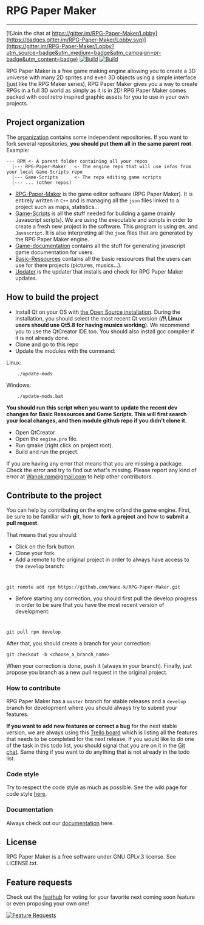 # RPG Paper Maker
--------------

[![Join the chat at https://gitter.im/RPG-Paper-Maker/Lobby](https://badges.gitter.im/RPG-Paper-Maker/Lobby.svg)](https://gitter.im/RPG-Paper-Maker/Lobby?utm_source=badge&utm_medium=badge&utm_campaign=pr-badge&utm_content=badge)
[![Build](https://travis-ci.org/RPG-Paper-Maker/RPG-Paper-Maker.svg?branch=develop)](https://travis-ci.org/RPG-Paper-Maker/RPG-Paper-Maker)
[![Build](https://ci.appveyor.com/api/projects/status/iee74loc36pu1r0t?svg=true)](https://ci.appveyor.com/project/Wano-k/rpg-paper-maker)

RPG Paper Maker is a free game making engine allowing you to create a 3D universe with many 2D sprites and even 3D objects using a simple interface (just like the RPG Maker series), RPG Paper Maker gives you a way to create RPGs in a full 3D world as simply as it is in 2D! RPG Paper Maker comes packed with cool retro inspired graphic assets for you to use in your own projects.

## Project organization
The [organization](https://github.com/RPG-Paper-Maker) contains some independent repositories. If you want to fork several repositories, **you should put them all in the same parent root**. Example:

    --- RPM <- A parent folder containing all your repos
      |--- RPG-Paper-Maker   <- The engine repo that will use infos from your local Game-Scripts repo
      |--- Game-Scripts      <- The repo editing game scripts
      |--- ... (other repos)

* [RPG-Paper-Maker](https://github.com/RPG-Paper-Maker/RPG-Paper-Maker) is the game editor software (RPG Paper Maker). It is entirely written in `C++` and is managing all the `json` files linked to a project such as maps, statistics...
* [Game-Scripts](https://github.com/RPG-Paper-Maker/Game-Scripts) is all the stuff needed for building a game (mainly Javascript scripts). We are using the executable and scripts in order to create a fresh new project in the software. This program is using `QML` and `Javascript`. It is also interpreting all the `json` files that are generated by the RPG Paper Maker engine.
* [Game-documentation](https://github.com/RPG-Paper-Maker/Game-documentation) contains all the stuff for generating javascript game documentation for users.
* [Basic-Ressources](https://github.com/RPG-Paper-Maker/Basic-Ressources) contains all the basic ressources that the users can use for there projects (pictures, musics...).
* [Updater](https://github.com/RPG-Paper-Maker/Updater) is the updater that installs and check for RPG Paper Maker updates.

## How to build the project

* Install Qt on your OS with
[the Open Source installation](https://www.qt.io/download-open-source/#section-2). During the installation, you should select the most recent Qt version (**/!\ Linux users should use Qt5.8 for having musics working**). We recommend you to use the QtCreator IDE too. You should also install gcc compiler if it is not already done.
* Clone and go to this repo
* Update the modules with the command:

Linux:

        ./update-mods
        
Windows:        

        ./update-mods.bat

**You should run this script when you want to update the recent dev changes for Basic Ressources and Game Scripts. This will first search your local changes, and then module github repo if you didn't clone it.**

* Open QtCreator
* Open the `engine.pro` file.
* Run qmake (right click on project root).
* Build and run the project.

If you are having any error that means that you are missing a package. Check the error and try to find out what's missing. Please report any kind of error at Wanok.rpm@gmail.com to help other contributors.

## Contribute to the project

You can help by contributing on the engine or/and the game engine. First, be sure to be familiar with **git**, how to **fork a project** and how to **submit a pull request**.

That means that you should:

* Click on the fork button.
* Clone your fork.
* Add a remote to the original project in order to always have access to the `develop` branch:

#

    git remote add rpm https://github.com/Wano-k/RPG-Paper-Maker.git

* Before starting any correction, you should first pull the develop progress in order to be sure that you have the most recent version of development:

#

    git pull rpm develop

After that, you should create a branch for your correction:

    git checkout -b <choose_a_branch_name>

When your correction is done, push it (always in your branch). Finally, just propose you branch as a new pull request in the original project.

### How to contribute
RPG Paper Maker has a `master` branch for stable releases and a `develop` branch for development where you should always try to submit your features.

**If you want to add new features or correct a bug** for the next stable version, we are always using this [Trello board](https://trello.com/b/mMsMtdi1/rpm) which is listing all the features that needs to be completed for the next release. If you would like to do one of the task in this todo list, you should signal that you are on it in the [Git chat](https://gitter.im/RPG-Paper-Maker/Lobby). Same thing if you want to do anything that is not already in the todo list.

### Code style

Try to respect the code style as much as possible. See the wiki page for code style [here](https://github.com/RPG-Paper-Maker/RPG-Paper-Maker/wiki/Coding-style).

### Documentation
Always check out our [documentation](http://rpg-paper-maker.com/index.php/documentation) here.

## License

RPG Paper Maker is a free software under GNU GPLv.3 license. See LICENSE.txt.

## Feature requests

Check out the [feathub](https://feathub.com/RPG-Paper-Maker/RPG-Paper-Maker) for voting for your favorite next coming soon feature or even proposing your own one!

[![Feature Requests](http://feathub.com/RPG-Paper-Maker/RPG-Paper-Maker?format=svg)](http://feathub.com/RPG-Paper-Maker/RPG-Paper-Maker)

